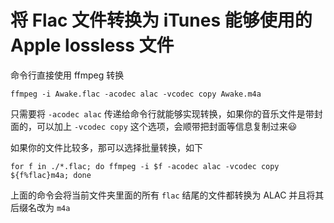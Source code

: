 # 将 Flac 文件转换为 iTunes 能够使用的 Apple lossless 文件

命令行直接使用 ffmpeg 转换

```shell
ffmpeg -i Awake.flac -acodec alac -vcodec copy Awake.m4a
```

只需要将 `-acodec alac` 传递给命令行就能够实现转换，如果你的音乐文件是带封面的，可以加上 `-vcodec copy` 这个选项，会顺带把封面等信息复制过来😃

如果你的文件比较多，那可以选择批量转换，如下

```shell
for f in ./*.flac; do ffmpeg -i $f -acodec alac -vcodec copy ${f%flac}m4a; done
```
上面的命令会将当前文件夹里面的所有 `flac` 结尾的文件都转换为 ALAC 并且将其后缀名改为 `m4a`
